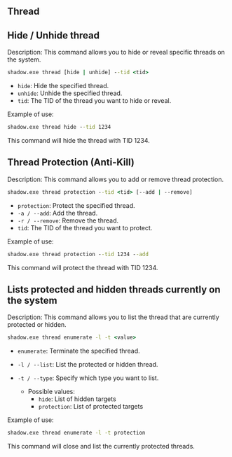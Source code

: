 ## Thread

## Hide / Unhide thread

Description:
This command allows you to hide or reveal specific threads on the system.

```cmd
shadow.exe thread [hide | unhide] --tid <tid>
```

* `hide`: Hide the specified thread.
* `unhide`: Unhide the specified thread.
* `tid`: The TID of the thread you want to hide or reveal.

Example of use:

```cmd
shadow.exe thread hide --tid 1234
```

This command will hide the thread with TID 1234.

## Thread Protection (Anti-Kill)

Description:
This command allows you to add or remove thread protection.

```cmd
shadow.exe thread protection --tid <tid> [--add | --remove]
```

* `protection`: Protect the specified thread.
* `-a / --add`: Add the thread.
* `-r / --remove`: Remove the thread.
* `tid`: The TID of the thread you want to protect.

Example of use:

```cmd
shadow.exe thread protection --tid 1234 --add
```

This command will protect the thread with TID 1234.

## Lists protected and hidden threads currently on the system

Description:
This command allows you to list the thread that are currently protected or hidden.

```cmd
shadow.exe thread enumerate -l -t <value>
```

* `enumerate`: Terminate the specified thread.
* `-l / --list`: List the protected or hidden thread.
* `-t / --type`: Specify which type you want to list.

    *   Possible values:
        - `hide`:       List of hidden targets
        - `protection`: List of protected targets

Example of use:

```cmd
shadow.exe thread enumerate -l -t protection
```

This command will close and list the currently protected threads.